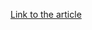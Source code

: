 [Link to the article](https://research.checkpoint.com/2025/24th-february-threat-intelligence-report/)
